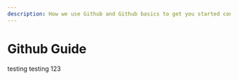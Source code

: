 ```yaml
---
description: How we use Github and Github basics to get you started contributing to Athens.
---
```


# Github Guide

testing testing 123

